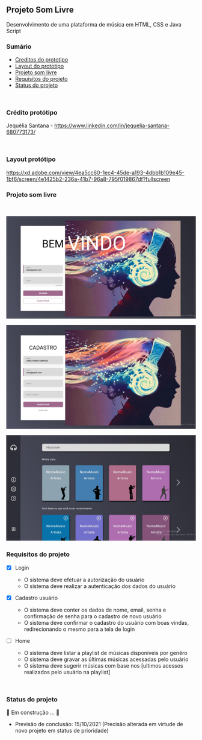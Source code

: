 ## Projeto Som Livre
Desenvolvimento de uma plataforma de música em HTML, CSS e Java Script

### Sumário

 - [Creditos do prototipo](#creditos-do-prototipo)
 - [Layout do prototipo](#layout-do-prototipo)
 - [Projeto som livre](#projeto-som-livre)
 - [Requisitos do projeto](#requisitos-do-projeto)
 - [Status do projeto](#status-do-projeto)


<br/>

### Crédito protótipo

Jequélia Santana - https://www.linkedin.com/in/jequelia-santana-680773173/

<br/>

### Layout protótipo

https://xd.adobe.com/view/4ea5cc60-1ec4-45de-a193-4dbb1b109e45-1bf6/screen/4e1425b2-236a-41b7-96a8-795f019867df?fullscreen


### Projeto som livre
<br/>

<p align="center">
  <img src="https://github.com/LaisMaas/som-livre-plataforma/blob/main/som-music/assets/prototipo-img1.jpeg"/>

<br/>

<p align="center">
  <img src="https://github.com/LaisMaas/som-livre-plataforma/blob/main/som-music/assets/prototipo-img2.jpeg"/>

<br/>

<p align="center">
  <img src="https://github.com/LaisMaas/som-livre-plataforma/blob/main/som-music/assets/prototipo-img4.jpeg/">

<br/>

### Requisitos do projeto

- [X] Login
    - O sistema deve efetuar a autorização do usuário
    - O sistema deve realizar a autenticação dos dados do usuário

- [X] Cadastro usuário
    - O sistema deve conter os dados de nome, email, senha e confirmação de senha para o cadastro de novo usuário
    - O sistema deve confirmar o cadastro do usuário com boas vindas, redirecionando o mesmo para a tela de login

- [ ] Home
     - O sistema deve listar a playlist de músicas disponíveis por genêro
     - O sistema deve gravar as últimas músicas acessadas pelo usuário
     - O sistema deve sugerir músicas com base nos [ultimos acessos realizados pelo usuário na playlist]
 
<br/>

### Status do projeto

 🚧 Em construção ... 🚧 
 
 - Previsão de conclusão:  15/10/2021 (Precisão alterada em virtude de novo projeto em status de prioridade)

